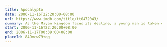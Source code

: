 ```yaml
---
title: Apocalypto
date: 2006-11-16T22:20:00+08:00
url: https://www.imdb.com/title/tt0472043/
summary: As the Mayan kingdom faces its decline, a young man is taken on a perilous journey to a world ruled by fear and oppression.
start: 2006-11-16T22:20:00+08:00
end: 2006-11-17T00:39:00+08:00
placeId: 849vcw79+qg
---
```

